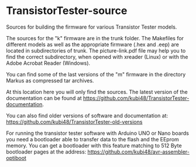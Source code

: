 # TransistorTester-source
Sources for building the firmware for various Transistor Tester models.  

The sources for the "k" firmware are in the trunk folder.
The Makefiles for different models as well as the appropriate firmware (.hex and .eep)
are located in subdirectories of trunk. 
The picture-link.pdf file may help you to find the correct subdirectory,
when opened with xreader (Linux) or with the Adobe Acrobat Reader (Windows).

You can find some of the last versions of the "m" firmware in the directory Markus
as compressed tar archives.

At this location here you will only find the sources.
The latest version of the documentation can be found at
https://github.com/kubi48/TransistorTester-documentation. 

You can also find older versions of software and documentation at:
https://github.com/kubi48/TransistorTester-old-versions

For running the transistor tester software with Arduino UNO or Nano boards you
need a bootloader able to transfer data to the flash and the EEprom memory.
You can get a bootloader with this feature matching to 512 Byte
bootloader pages at the address:
https://github.com/kubi48/avr-assembler-optiboot
